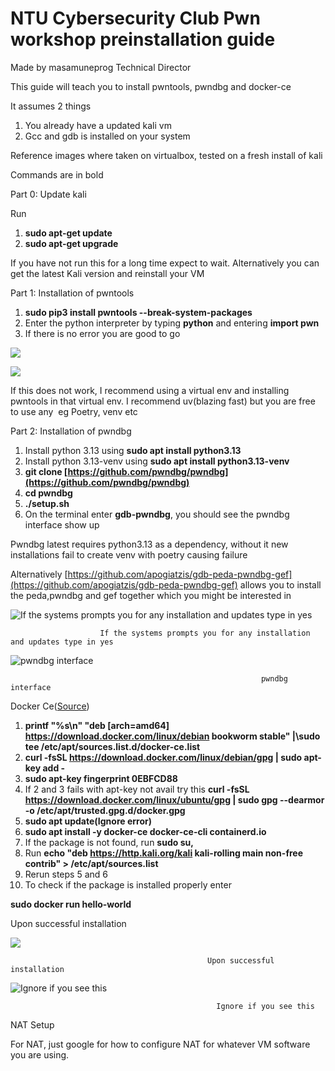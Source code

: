 # NTU Cybersecurity Club Pwn workshop preinstallation guide

Made by masamuneprog Technical Director

This guide will teach you to install pwntools, pwndbg and docker-ce

It assumes 2 things

1. You already have a updated kali vm
2. Gcc and gdb is installed on your system

Reference images where taken on virtualbox, tested on a fresh install of kali

Commands are in bold

Part 0: Update kali

Run

1. **sudo apt-get update**
2. **sudo apt-get upgrade**

If you have not run this for a long time expect to wait. Alternatively you can get the latest Kali version and reinstall your VM

Part 1: Installation of pwntools

1. **sudo pip3 install pwntools --break-system-packages**
2. Enter the python interpreter by typing **python** and entering **import pwn**
3. If there is no error you are good to go

![](https://lh7-rt.googleusercontent.com/docsz/AD_4nXc1DrewYaWI2BaEh8hFST7v-mPTBeKpXLsF1UzFxzyIfoSF3tJQkHpYNSNMePfTSiwuBQoforZOGXXR6zSj0AnTz2FtYWzAsAjhLgkZDJ-Hsyoa2BMyKfH6vNZqD74rVW2x9z4vxg?key=_zr6Y7bm0xhbBWpGJRki75P8)

![](https://lh7-rt.googleusercontent.com/docsz/AD_4nXfoJXm2RdT4eZ4XL3ue3MN-RJy3mhRjE843lFuY5bSDHWL_-Gf9ucCVhaVDPCuDr1Jz9w2DeoVJrRp_DYBCIeyQiU19gtk_euv2gRinAZ1L73DYXNvBuLjNw_6eSXNXUPxMkHc4cA?key=_zr6Y7bm0xhbBWpGJRki75P8)

If this does not work, I recommend using a virtual env and installing pwntools in that virtual env. I recommend uv(blazing fast) but you are free to use any  eg Poetry, venv etc

Part 2: Installation of pwndbg

1. Install python 3.13 using **sudo apt install python3.13**
2. Install python 3.13-venv using **sudo apt install python3.13-venv**
3. **git clone [https://github.com/pwndbg/pwndbg](https://github.com/pwndbg/pwndbg)**
4. **cd pwndbg**
5. **./setup.sh**
6. On the terminal enter **gdb-pwndbg**, you should see the pwndbg interface show up

Pwndbg latest requires python3.13 as a dependency, without it new installations fail to create venv with poetry causing failure

Alternatively [https://github.com/apogiatzis/gdb-peda-pwndbg-gef](https://github.com/apogiatzis/gdb-peda-pwndbg-gef) allows you to install the peda,pwndbg and gef together which you might be interested in

![If the systems prompts you for any installation and updates type in yes](https://lh7-rt.googleusercontent.com/docsz/AD_4nXdLWFqRZ5A4BfITx9_Ct8bWpiK54w9D1HngVykF1M0dCy-vamsU1YrQJgNOSIcj6zIWAqu5aCmP57l6Wj6ng8oQ4Gi15H7eXeUz5asAcgbPhgsk9_3kWSffIgxy9wqvzm1zCqWVBg?key=_zr6Y7bm0xhbBWpGJRki75P8)

                        If the systems prompts you for any installation and updates type in yes

![pwndbg interface](https://lh7-rt.googleusercontent.com/docsz/AD_4nXeHHo9Krwjjz6DvKqnWPiXE2X-YhtVG07v9ttvBRF8ybwV_jbMxxRKDs1cqppr_J9PlVaYomdyjmz5OMAeKAJiHElXRdaHjYygxqyO_7R1Oj5l4g9qKcOfjAFiitdN-eDkIzi0oyA?key=_zr6Y7bm0xhbBWpGJRki75P8)
                                                            
                                                            pwndbg interface
                                                                           

Docker Ce([Source](https://www.kali.org/docs/containers/installing-docker-on-kali/))

1. **printf "%s\n" "deb [arch=amd64] https://download.docker.com/linux/debian bookworm stable" |\sudo tee /etc/apt/sources.list.d/docker-ce.list**
2. **curl -fsSL https://download.docker.com/linux/debian/gpg | sudo apt-key add -**
3. **sudo apt-key fingerprint 0EBFCD88**
4. If 2 and 3 fails with apt-key not avail try this **curl -fsSL https://download.docker.com/linux/ubuntu/gpg | sudo gpg --dearmor -o /etc/apt/trusted.gpg.d/docker.gpg**
5. **sudo apt update(Ignore error)**
6. **sudo apt install -y docker-ce docker-ce-cli containerd.io**
7. If the package is not found, run **sudo su,**
8. Run **echo "deb https://http.kali.org/kali kali-rolling main non-free contrib" > /etc/apt/sources.list**
9. Rerun steps 5 and 6
10. To check if the package is installed properly enter

**sudo docker run hello-world**

Upon successful installation

![](https://lh7-rt.googleusercontent.com/docsz/AD_4nXehLc5vmKVsC1DYzkSqNWb26OHS0OTqMgHR8o2edGg_VP46L_z7Uqc7XKArGUJz0f95IMtIt2UfYFFOsRu1GORNR7U43SfZk6-_ctSe5m7sc2kagVK5YWkxHduy7spgh3HU01rc?key=_zr6Y7bm0xhbBWpGJRki75P8)
                                                
                                                Upon successful installation
                                                
![Ignore if you see this](https://lh7-rt.googleusercontent.com/docsz/AD_4nXdf4d1ojGv7krsKW7j_TvBnJZaxz_i27pcyGnHksEP3a-E0lDvrjbAkfY829hcrFJFg5rEkcnBrmOF-Y5H93jusISINOiMEhBC0R_QRi1YUKQjOMKVsh7E5zDKcK_IvIjmeoyoI?key=_zr6Y7bm0xhbBWpGJRki75P8)
                                                  
                                                  Ignore if you see this
                                                                           

NAT Setup

For NAT, just google for how to configure NAT for whatever VM software you are using.
